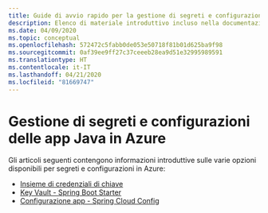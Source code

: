 ```yaml
---
title: Guide di avvio rapido per la gestione di segreti e configurazioni delle app Java in Azure
description: Elenco di materiale introduttivo incluso nella documentazione di Azure per la gestione di segreti e configurazioni delle app Java.
ms.date: 04/09/2020
ms.topic: conceptual
ms.openlocfilehash: 572472c5fabb0de053e50718f81b01d625ba9f98
ms.sourcegitcommit: 0af39ee9ff27c37ceeeb28ea9d51e32995989591
ms.translationtype: HT
ms.contentlocale: it-IT
ms.lasthandoff: 04/21/2020
ms.locfileid: "81669747"
---
```

# <a name="secrets-and-configuration-management-for-java-apps-on-azure"></a>Gestione di segreti e configurazioni delle app Java in Azure

Gli articoli seguenti contengono informazioni introduttive sulle varie opzioni disponibili per segreti e configurazioni in Azure:

- [Insieme di credenziali di chiave](/azure/key-vault/quick-create-java)
- [Key Vault - Spring Boot Starter](/azure/developer/java/spring-framework/configure-spring-boot-starter-java-app-with-azure-key-vault)
- [Configurazione app - Spring Cloud Config](/azure/azure-app-configuration/quickstart-java-spring-app)
